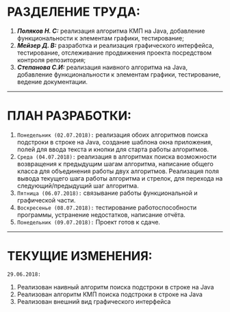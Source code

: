 РАЗДЕЛЕНИЕ ТРУДА:
==================
1. ***Поляков Н. С:*** реализация алгоритма КМП на Java, добавление функциональности к элементам графики, тестирование;
2. ***Мейзер Д. В:*** разработка и реализация графического интерфейса, тестирование, отслеживание продвижения проекта посредством контроля репозитория;
3. ***Степанова С.И:*** реализация наивного алгоритма на Java, добавление функциональности к элементам графики, тестирование, ведение документации.
***
ПЛАН РАЗРАБОТКИ:
================
1.	`Понедельник (02.07.2018):` реализация обоих алгоритмов поиска подстроки в строке на Java, создание шаблона окна приложения, полей для ввода текста и кнопки для старта работы алгоритмов.
2.	`Среда (04.07.2018):` реализация в алгоритмах поиска возможности возвращения к предыдущим шагам алгоритма, написание общего класса для объединения работы двух алгоритмов. Реализация поля вывода текущего шага работы алгоритма и стрелок, для перехода на следующий/предыдущий шаг алгоритма.
3.	`Пятница (06.07.2018):` связывание работы функциональной и графической части.
4.	`Воскресенье (08.07.2018):` тестирование работоспособности программы, устранение недостатков, написание отчёта.
5.	`Понедельник (09.07.2018):` Проект готов к сдаче.
***
ТЕКУЩИЕ ИЗМЕНЕНИЯ:
==================
`29.06.2018:`
1. Реализован наивный алгоритм поиска подстроки в строке на Java
2. Реализован алгоритм КМП поиска подстроки в строке на Java
3. Реализован внешний вид графического интерфейса
